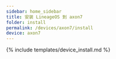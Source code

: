 ```yaml
---
sidebar: home_sidebar
title: 安装 LineageOS 到 axon7
folder: install
permalink: /devices/axon7/install
device: axon7
---
```

{% include templates/device_install.md %}
